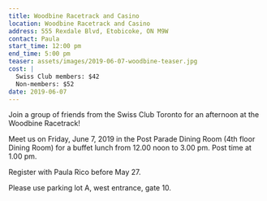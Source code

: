```yaml
---
title: Woodbine Racetrack and Casino
location: Woodbine Racetrack and Casino
address: 555 Rexdale Blvd, Etobicoke, ON M9W
contact: Paula
start_time: 12:00 pm
end_time: 5:00 pm
teaser: assets/images/2019-06-07-woodbine-teaser.jpg
cost: |
  Swiss Club members: $42
  Non-members: $52
date: 2019-06-07
---
```


Join a group of friends from the Swiss Club Toronto for an afternoon at the
Woodbine Racetrack!

Meet us on Friday, June 7, 2019 in the Post Parade Dining Room (4th floor
Dining Room) for a buffet lunch from 12.00 noon to 3.00 pm. Post time at 1.00
pm.

Register with Paula Rico before May 27.

Please use parking lot A, west entrance, gate 10.
